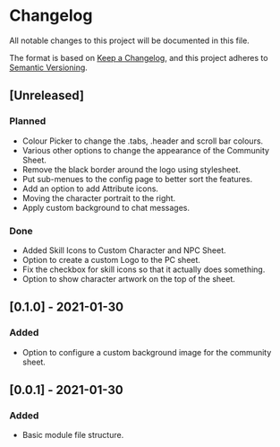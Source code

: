 # Changelog
All notable changes to this project will be documented in this file.

The format is based on [Keep a Changelog](https://keepachangelog.com/en/1.0.0/),
and this project adheres to [Semantic Versioning](https://semver.org/spec/v2.0.0.html).

## [Unreleased]
### Planned
- Colour Picker to change the .tabs, .header and scroll bar colours.
- Various other options to change the appearance of the Community Sheet.
- Remove the black border around the logo using stylesheet.
- Put sub-menues to the config page to better sort the features.
- Add an option to add Attribute icons.
- Moving the character portrait to the right.
- Apply custom background to chat messages.
### Done
- Added Skill Icons to Custom Character and NPC Sheet.
- Option to create a custom Logo to the PC sheet.
- Fix the checkbox for skill icons so that it actually does something.
- Option to show character artwork on the top of the sheet.

## [0.1.0] - 2021-01-30
### Added
- Option to configure a custom background image for the community sheet.

## [0.0.1] - 2021-01-30
### Added
- Basic module file structure.